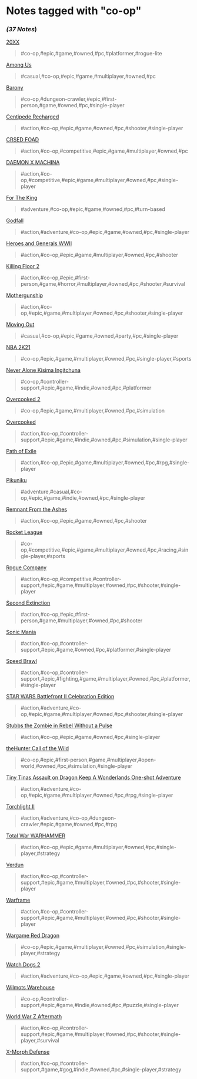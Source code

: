 # Notes tagged with "co-op"

### _(37 Notes_)

[20XX](./../20XX.html)
> #co-op,#epic,#game,#owned,#pc,#platformer,#rogue-lite

[Among Us](./../Among%20Us.html)
> #casual,#co-op,#epic,#game,#multiplayer,#owned,#pc

[Barony](./../Barony.html)
> #co-op,#dungeon-crawler,#epic,#first-person,#game,#owned,#pc,#single-player

[Centipede Recharged](./../Centipede%20Recharged.html)
> #action,#co-op,#epic,#game,#owned,#pc,#shooter,#single-player

[CRSED FOAD](./../CRSED%20FOAD.html)
> #action,#co-op,#competitive,#epic,#game,#multiplayer,#owned,#pc

[DAEMON X MACHINA](./../DAEMON%20X%20MACHINA.html)
> #action,#co-op,#competitive,#epic,#game,#multiplayer,#owned,#pc,#single-player

[For The King](./../For%20The%20King.html)
> #adventure,#co-op,#epic,#game,#owned,#pc,#turn-based

[Godfall](./../Godfall.html)
> #action,#adventure,#co-op,#epic,#game,#owned,#pc,#single-player

[Heroes and Generals WWII](./../Heroes%20and%20Generals%20WWII.html)
> #action,#co-op,#epic,#game,#multiplayer,#owned,#pc,#shooter

[Killing Floor 2](./../Killing%20Floor%202.html)
> #action,#co-op,#epic,#first-person,#game,#horror,#multiplayer,#owned,#pc,#shooter,#survival

[Mothergunship](./../Mothergunship.html)
> #action,#co-op,#epic,#game,#multiplayer,#owned,#pc,#shooter,#single-player

[Moving Out](./../Moving%20Out.html)
> #casual,#co-op,#epic,#game,#owned,#party,#pc,#single-player

[NBA 2K21](./../NBA%202K21.html)
> #co-op,#epic,#game,#multiplayer,#owned,#pc,#single-player,#sports

[Never Alone Kisima Ingitchuna](./../Never%20Alone%20Kisima%20Ingitchuna.html)
> #co-op,#controller-support,#epic,#game,#indie,#owned,#pc,#platformer

[Overcooked 2](./../Overcooked%202.html)
> #co-op,#epic,#game,#multiplayer,#owned,#pc,#simulation

[Overcooked](./../Overcooked.html)
> #action,#co-op,#controller-support,#epic,#game,#indie,#owned,#pc,#simulation,#single-player

[Path of Exile](./../Path%20of%20Exile.html)
> #action,#co-op,#epic,#game,#multiplayer,#owned,#pc,#rpg,#single-player

[Pikuniku](./../Pikuniku.html)
> #adventure,#casual,#co-op,#epic,#game,#indie,#owned,#pc,#single-player

[Remnant From the Ashes](./../Remnant%20From%20the%20Ashes.html)
> #action,#co-op,#epic,#game,#owned,#pc,#shooter

[Rocket League](./../Rocket%20League.html)
> #co-op,#competitive,#epic,#game,#multiplayer,#owned,#pc,#racing,#single-player,#sports

[Rogue Company](./../Rogue%20Company.html)
> #action,#co-op,#competitive,#controller-support,#epic,#game,#multiplayer,#owned,#pc,#shooter,#single-player

[Second Extinction](./../Second%20Extinction.html)
> #action,#co-op,#epic,#first-person,#game,#multiplayer,#owned,#pc,#shooter

[Sonic Mania](./../Sonic%20Mania.html)
> #action,#co-op,#controller-support,#epic,#game,#owned,#pc,#platformer,#single-player

[Speed Brawl](./../Speed%20Brawl.html)
> #action,#co-op,#controller-support,#epic,#fighting,#game,#multiplayer,#owned,#pc,#platformer,#single-player

[STAR WARS Battlefront II Celebration Edition](./../STAR%20WARS%20Battlefront%20II%20Celebration%20Edition.html)
> #action,#adventure,#co-op,#epic,#game,#multiplayer,#owned,#pc,#shooter,#single-player

[Stubbs the Zombie in Rebel Without a Pulse](./../Stubbs%20the%20Zombie%20in%20Rebel%20Without%20a%20Pulse.html)
> #action,#co-op,#epic,#game,#owned,#pc,#single-player

[theHunter Call of the Wild](./../theHunter%20Call%20of%20the%20Wild.html)
> #co-op,#epic,#first-person,#game,#multiplayer,#open-world,#owned,#pc,#simulation,#single-player

[Tiny Tinas Assault on Dragon Keep A Wonderlands One-shot Adventure](./../Tiny%20Tinas%20Assault%20on%20Dragon%20Keep%20A%20Wonderlands%20One-shot%20Adventure.html)
> #action,#adventure,#co-op,#epic,#game,#multiplayer,#owned,#pc,#rpg,#single-player

[Torchlight II](./../Torchlight%20II.html)
> #action,#adventure,#co-op,#dungeon-crawler,#epic,#game,#owned,#pc,#rpg

[Total War WARHAMMER](./../Total%20War%20WARHAMMER.html)
> #action,#co-op,#epic,#game,#multiplayer,#owned,#pc,#single-player,#strategy

[Verdun](./../Verdun.html)
> #action,#co-op,#controller-support,#epic,#game,#multiplayer,#owned,#pc,#shooter,#single-player

[Warframe](./../Warframe.html)
> #action,#co-op,#controller-support,#epic,#game,#multiplayer,#owned,#pc,#shooter,#single-player

[Wargame Red Dragon](./../Wargame%20Red%20Dragon.html)
> #co-op,#epic,#game,#multiplayer,#owned,#pc,#simulation,#single-player,#strategy

[Watch Dogs 2](./../Watch%20Dogs%202.html)
> #action,#adventure,#co-op,#epic,#game,#owned,#pc,#single-player

[Wilmots Warehouse](./../Wilmots%20Warehouse.html)
> #co-op,#controller-support,#epic,#game,#indie,#owned,#pc,#puzzle,#single-player

[World War Z Aftermath](./../World%20War%20Z%20Aftermath.html)
> #action,#co-op,#controller-support,#epic,#game,#multiplayer,#owned,#pc,#shooter,#single-player,#survival

[X-Morph Defense](./../X-Morph%20Defense.html)
> #action,#co-op,#controller-support,#game,#gog,#indie,#owned,#pc,#single-player,#strategy

